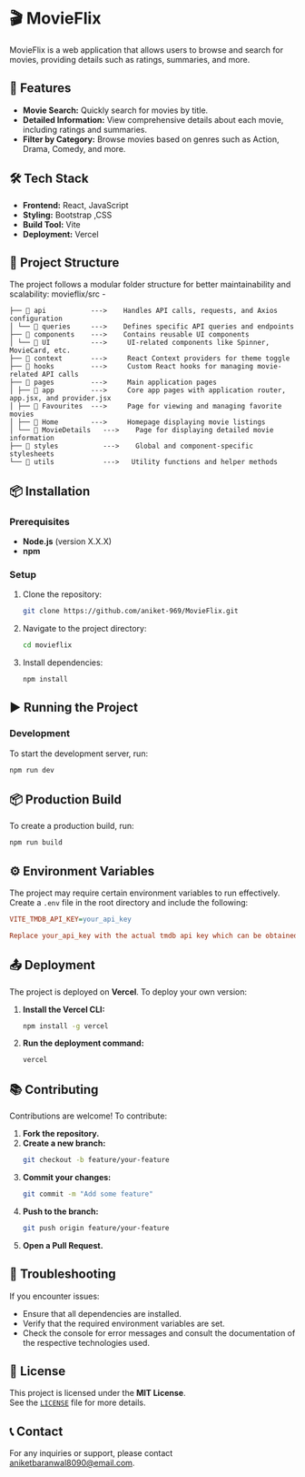 # 🎬 MovieFlix

MovieFlix is a web application that allows users to browse and search for movies, providing details such as ratings, summaries, and more.

## 🚀 Features

- **Movie Search:** Quickly search for movies by title.
- **Detailed Information:** View comprehensive details about each movie, including ratings and summaries.
- **Filter by Category:** Browse movies based on genres such as Action, Drama, Comedy, and more.

## 🛠️ Tech Stack

- **Frontend:** React, JavaScript
- **Styling:** Bootstrap ,CSS
- **Build Tool:** Vite
- **Deployment:** Vercel

## 📂 Project Structure

The project follows a modular folder structure for better maintainability and scalability:
movieflix/src -
```
├── 📂 api           --->    Handles API calls, requests, and Axios configuration
│ └── 📂 queries     --->    Defines specific API queries and endpoints
├── 📂 components    --->    Contains reusable UI components
│ └── 📂 UI          --->     UI-related components like Spinner, MovieCard, etc.
├── 📂 context       --->     React Context providers for theme toggle
├── 📂 hooks         --->     Custom React hooks for managing movie-related API calls
├── 📂 pages         --->     Main application pages
│ ├── 📂 app         --->     Core app pages with application router, app.jsx, and provider.jsx
│ ├── 📂 Favourites  --->     Page for viewing and managing favorite movies
│ ├── 📂 Home        --->     Homepage displaying movie listings
│ └── 📂 MovieDetails   --->    Page for displaying detailed movie information
├── 📂 styles           --->    Global and component-specific stylesheets
└── 📂 utils            --->   Utility functions and helper methods
```

## 📦 Installation

### Prerequisites

- **Node.js** (version X.X.X)
- **npm** 

### Setup

1. Clone the repository:

   ```bash
   git clone https://github.com/aniket-969/MovieFlix.git

2. Navigate to the project directory:

    ```bash
    cd movieflix

3. Install dependencies:

    ```bash
    npm install
 
## ▶ Running the Project

### Development

To start the development server, run:

```bash
npm run dev
```

## 📦 Production Build

To create a production build, run:

```bash
npm run build
```

## ⚙️ Environment Variables

The project may require certain environment variables to run effectively.  
Create a `.env` file in the root directory and include the following:

```ini
VITE_TMDB_API_KEY=your_api_key

Replace your_api_key with the actual tmdb api key which can be obtained from TMDB by login to their website
```

## 📤 Deployment

The project is deployed on **Vercel**. To deploy your own version:

1. **Install the Vercel CLI:**
   ```bash
   npm install -g vercel

1. **Run the deployment command:**
   ```bash
   vercel

## 📚 Contributing

Contributions are welcome! To contribute:

1. **Fork the repository.**
2. **Create a new branch:**
   ```bash
   git checkout -b feature/your-feature
3. **Commit your changes:**
   ```bash
   git commit -m "Add some feature"
4. **Push to the branch:**
   ```bash
   git push origin feature/your-feature
5. **Open a Pull Request.**
   
## 🐛 Troubleshooting

If you encounter issues:

- Ensure that all dependencies are installed.
- Verify that the required environment variables are set.
- Check the console for error messages and consult the documentation of the respective technologies used.

## 📜 License

This project is licensed under the **MIT License**.  
See the [`LICENSE`](./LICENSE) file for more details.

## 📞 Contact

For any inquiries or support, please contact [aniketbaranwal8090@email.com](mailto:aniketbaranwal8090@email.com).
